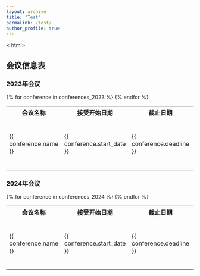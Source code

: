 ```yaml
---
layout: archive
title: "Test"
permalink: /test/
author_profile: true
---
```

< html>
<html lang="en">

<body>

<h2>会议信息表</h2>

<!-- 2023年会议表格 -->
<h3>2023年会议</h3>
<table>
    <tr>
        <th>会议名称</th>
        <th>接受开始日期</th>
        <th>截止日期</th>
        <th>会议官网</th>
        <th>会议论文列表</th>
    </tr>
    {% for conference in conferences_2023 %}
    <tr>
        <td>{{ conference.name }}</td>
        <td>{{ conference.start_date }}</td>
        <td>{{ conference.deadline }}</td>
        <td><a href="{{ conference.website }}">{{ conference.name }}</a></td>
        <td>
            <ul>
                {% for paper in conference.papers %}
                <li>{{ paper }}</li>
                {% endfor %}
            </ul>
        </td>
    </tr>
    {% endfor %}
</table>

<!-- 2024年会议表格 -->
<h3>2024年会议</h3>
<table>
     <tr>
        <th>会议名称</th>
        <th>接受开始日期</th>
        <th>截止日期</th>
        <th>会议官网</th>
        <th>会议论文列表</th>
    </tr>
    {% for conference in conferences_2024 %}
    <tr>
        <td>{{ conference.name }}</td>
        <td>{{ conference.start_date }}</td>
        <td>{{ conference.deadline }}</td>
        <td><a href="{{ conference.website }}">{{ conference.name }}</a></td>
        <td>
            <ul>
                {% for paper in conference.papers %}
                <li>{{ paper }}</li>
                {% endfor %}
            </ul>
        </td>
    </tr>
    {% endfor %}
</table>

</body>
</html>
